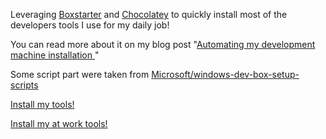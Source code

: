 Leveraging [Boxstarter](http://boxstarter.org) and [Chocolatey](http://chocolatey.org) to quickly install most of the developers tools I use for my daily job!

You can read more about it on my blog post "[Automating my development machine installation ](https://laurentkempe.com/2018/06/01/Automating-development-machine-installation/)"

Some script part were taken from [Microsoft/windows-dev-box-setup-scripts](https://github.com/Microsoft/windows-dev-box-setup-scripts)

<a href='http://boxstarter.org/package/nr/url?https://raw.githubusercontent.com/laurentkempe/Cacao/master/PrepareMyCacao.ps1'>Install my tools!</a>

<a href='http://boxstarter.org/package/nr/url?https://raw.githubusercontent.com/fabmoll/SetupMachine/master/PrepareMyCacaoAtWork.ps1'>Install my at work tools!</a>
